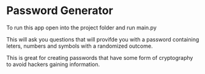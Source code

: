 # Password Generator

To run this app open into the project folder and run main.py

This will ask you questions that will provifde you with a password containing leters, numbers and symbols with a randomized outcome. 

This is great for creating passwords that have some form of cryptography to avoid hackers gaining information.